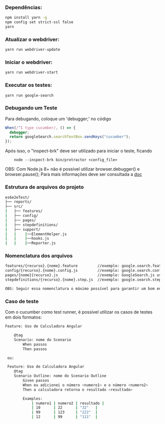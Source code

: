 ### Dependências:
```sh
npm install yarn -g
npm config set strict-ssl false
yarn
```

### Atualizar o webdriver:
```sh
yarn run webdriver-update
```


### Iniciar o webdriver:
```sh
yarn run webdriver-start
```


### Executar os testes:
```sh
yarn run google-search
```

### Debugando um Teste
Para debugando, coloque um 'debugger;' no código
```javascript
When(/^I type cucumber/, () => {
  debugger;
  return googleSearch.searchTextBox.sendKeys("cucumber");
});
```
Após isso, o "inspect-brk" deve ser utilizado para iniciar o teste, ficando
```
    node --inspect-brk bin/protractor <config_file>
```
OBS: Com Node.js 8+ não é possível utilizar browser.debugger() e browser.pause();
Para mais informações deve ser consultada a [doc](http://www.protractortest.org/#/debugging)



### Estrutura de arquivos do projeto
```sh
es6e2eTest/
├── reports/
├── src/
|   ├── features/
|   ├── config/
|   ├── pages/
|   ├── stepdefinitions/
|   ├── support/
|   |    |──ElementHelper.js
|   |    |──hooks.js
|   |    |──Reporter.js
```


### Nomenclatura dos arquivos
```sh
features/{recurso}.{nome}.feature         //exemplo: google.search.feature
config/{recurso}.{nome}.config.js         //exemplo: google.search.config.js
pages/{nome}{recurso}.js                  //exemplo: GoogleSearch.js usar o PascalCase no nome do arquivo e no nome da classe
stepdefinitions/{recurso}.{nome}.step.js  //exemplo: google.search.step.js

OBS: Seguir essa nomenclatura o máximo possível para garantir um bom entendimento do funcionamento dos testes.
```


### Caso de teste
Com o cucumber como test runner, é possível utilizar os casos de testes em dois formatos:
```sh
Feature: Uso de Calculadora Angular

    @tag
    Scenario: nome do Scenario
        When passos
        Then passos

 ou:

 Feature: Uso de Calculadora Angular
    @tag
    Scenario Outline: nome do Scenario Outline
        Given passos
        When eu adicionei o número <numero1> e o número <numero2>
        Then a calculadora retorna o resultado <resultado>

        Examples:
            | numero1 | numero2 | resultado |
            | 10      | 22      | "32"   |
            | 99      | 123     | "222"  |
            | 12      | 99      | "111"  |
```
